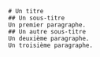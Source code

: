       # Un titre
      ## Un sous-titre
      Un premier paragraphe.
      ## Un autre sous-titre
      Un deuxième paragraphe.
      Un troisième paragraphe.
